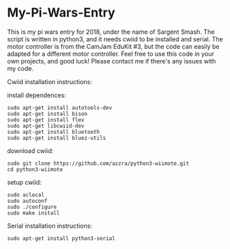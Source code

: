 # My-Pi-Wars-Entry
This is my pi wars entry for 2018, under the name of Sargent Smash.
The script is written in python3, and it needs cwiid to be installed and serial.
The motor controller is from the CamJam EduKit #3, but the code can easily be adapted for a different motor controller.
Feel free to use this code in your own projects, and good luck!
Please contact me if there's any issues with my code.

Cwiid installation instructions:

install dependences:

    sudo apt-get install autotools-dev
    sudo apt-get install bison
    sudo apt-get install flex
    sudo apt-get libcwiid-dev
    sudo apt-get install bluetooth
    sudo apt-get install bluez-utils

download cwiid:

    sudo git clone https://github.com/azzra/python3-wiimote.git
    cd python3-wiimote
setup cwiid:

    sudo aclocal
    sudo autoconf
    sudo ./configure
    sudo make install

Serial installation instructions:

    sudo apt-get install python3-serial
